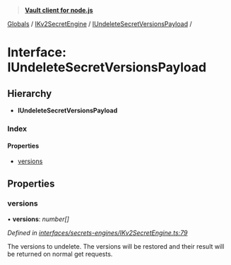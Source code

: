 > **[Vault client for node.js](../README.md)**

[Globals](../globals.md) / [IKv2SecretEngine](../modules/ikv2secretengine.md) / [IUndeleteSecretVersionsPayload](ikv2secretengine.iundeletesecretversionspayload.md) /

# Interface: IUndeleteSecretVersionsPayload

## Hierarchy

* **IUndeleteSecretVersionsPayload**

### Index

#### Properties

* [versions](ikv2secretengine.iundeletesecretversionspayload.md#versions)

## Properties

###  versions

• **versions**: *number[]*

*Defined in [interfaces/secrets-engines/IKv2SecretEngine.ts:79](https://github.com/theogravity/vault-tacular/blob/7a596ac/src/interfaces/secrets-engines/IKv2SecretEngine.ts#L79)*

The versions to undelete. The versions will be restored and their result will be returned
on normal get requests.
